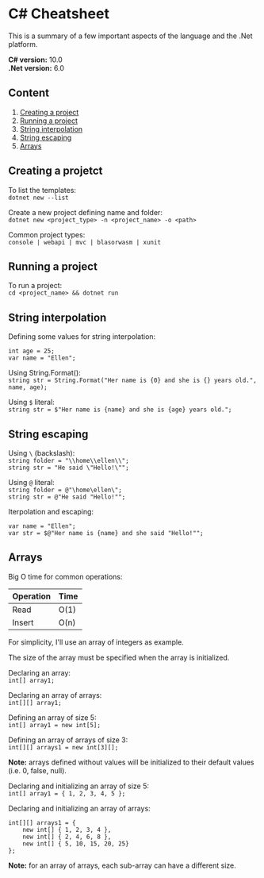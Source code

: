 C# Cheatsheet
===

This is a summary of a few important aspects of the language and the .Net platform.

**C# version:** 10.0  
**.Net version:** 6.0

Content
---
1. [Creating a project](#creating-a-project)
1. [Running a project](#running-a-project)
1. [String interpolation](#string-interpolation)
1. [String escaping](#string-escaping)
1. [Arrays](#arrays)

## Creating a projetct

To list the templates:  
`dotnet new --list`

Create a new project defining name and folder:  
`dotnet new <project_type> -n <project_name> -o <path>`

Common project types:  
`console | webapi | mvc | blasorwasm | xunit`

## Running a project

To run a project:  
`cd <project_name> && dotnet run`

## String interpolation

Defining some values for string interpolation:  
```
int age = 25;
var name = "Ellen";
```

Using String.Format():  
`string str = String.Format("Her name is {0} and she is {} years old.", name, age);`

Using `$` literal:  
`string str = $"Her name is {name} and she is {age} years old.";`

## String escaping

Using `\` (backslash):  
`string folder = "\\home\\ellen\\";`  
`string str = "He said \"Hello!\"";`

Using `@` literal:  
`string folder = @"\home\ellen\";`  
`string str = @"He said "Hello!"";`

Iterpolation and escaping:  
```
var name = "Ellen";
var str = $@"Her name is {name} and she said "Hello!"";
```

## Arrays

Big O time for common operations:

Operation | Time
--------- | ----
Read      | O(1)
Insert    | O(n)

For simplicity, I'll use an array of integers as example.

The size of the array must be specified when the array is initialized.

Declaring an array:  
`int[] array1;`

Declaring an array of arrays:  
`int[][] array1;`

Defining an array of size 5:  
`int[] array1 = new int[5];`

Defining an array of arrays of size 3:  
`int[][] arrays1 = new int[3][];`

**Note:** arrays defined without values will be initialized to their default values (i.e. 0, false, null).

Declaring and initializing an array of size 5:  
`int[] array1 = { 1, 2, 3, 4, 5 };`

Declaring and initializing an array of arrays:
```
int[][] arrays1 = {
    new int[] { 1, 2, 3, 4 },
    new int[] { 2, 4, 6, 8 },
    new int[] { 5, 10, 15, 20, 25}
};
```

**Note:** for an array of arrays, each sub-array can have a different size.
